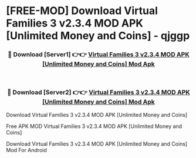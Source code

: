 # [FREE-MOD] Download Virtual Families 3 v2.3.4 MOD APK [Unlimited Money and Coins] - qjggp


<div align="center">
<h3>🔴 Download [Server1] 👉👉 <a href="https://apk-comot.site?title=Virtual_Families_3_v2.3.4_MOD_APK_[Unlimited_Money_and_Coins]">Virtual Families 3 v2.3.4 MOD APK [Unlimited Money and Coins] Mod Apk</a></h3><br>

<h3>🔴 Download [Server2] 👉👉 <a href="https://apk-comot.site?title=Virtual_Families_3_v2.3.4_MOD_APK_[Unlimited_Money_and_Coins]">Virtual Families 3 v2.3.4 MOD APK [Unlimited Money and Coins] Mod Apk</a></h3>
</div>



Download Virtual Families 3 v2.3.4 MOD APK [Unlimited Money and Coins] 

Free APK MOD Virtual Families 3 v2.3.4 MOD APK [Unlimited Money and Coins] 

Download Virtual Families 3 v2.3.4 MOD APK [Unlimited Money and Coins] Mod For Android

